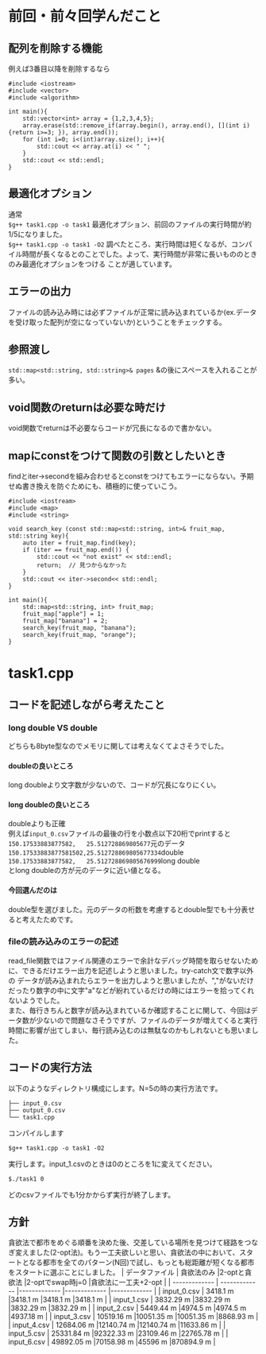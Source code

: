 # 前回・前々回学んだこと  
## 配列を削除する機能  
例えば3番目以降を削除するなら  
```
#include <iostream>
#include <vector>
#include <algorithm>

int main(){
	std::vector<int> array = {1,2,3,4,5};
	array.erase(std::remove_if(array.begin(), array.end(), [](int i) {return i>=3; }), array.end());
	for (int i=0; i<(int)array.size(); i++){
		std::cout << array.at(i) << " ";
	}
	std::cout << std::endl;
}
```
##  最適化オプション  
通常  
```$g++ task1.cpp -o task1```
最適化オプション、前回のファイルの実行時間が約1/5になりました。  
```$g++ task1.cpp -o task1 -O2```
調べたところ、実行時間は短くなるが、コンパイル時間が長くなるとのことでした。よって、実行時間が非常に長いもののときのみ最適化オプションをつける
ことが適しています。  
## エラーの出力  
ファイルの読み込み時には必ずファイルが正常に読み込まれているか(ex.データを受け取った配列が空になっていないか)ということをチェックする。  
## 参照渡し  
```std::map<std::string, std::string>& pages```
&の後にスペースを入れることが多い。  
## void関数のreturnは必要な時だけ  
void関数でreturnは不必要ならコードが冗長になるので書かない。
## mapにconstをつけて関数の引数としたいとき  
findとiter->secondを組み合わせるとconstをつけてもエラーにならない。予期せぬ書き換えを防ぐためにも、積極的に使っていこう。
```
#include <iostream>
#include <map>
#include <string>

void search_key (const std::map<std::string, int>& fruit_map, std::string key){
	auto iter = fruit_map.find(key);
	if (iter == fruit_map.end()) {
		std::cout << "not exist" << std::endl;
  		return;  // 見つからなかった
	}
	std::cout << iter->second<< std::endl;
}

int main(){
	std::map<std::string, int> fruit_map;
	fruit_map["apple"] = 1;
	fruit_map["banana"] = 2;
	search_key(fruit_map, "banana");
	search_key(fruit_map, "orange");
}
```
# task1.cpp  
## コードを記述しながら考えたこと  
### long double VS double  
どちらも8byte型なのでメモリに関しては考えなくてよさそうでした。  
#### doubleの良いところ  
long doubleより文字数が少ないので、コードが冗長になりにくい。  
#### long doubleの良いところ  
doubleよりも正確  
例えば`input_0.csv`ファイルの最後の行を小数点以下20桁でprintすると  
`150.17533883877582,   25.512728869805677`元のデータ  
`150.17533883877581502,25.512728869805677334`double  
`150.17533883877582,   25.512728869805676999`long double  
とlong doubleの方が元のデータに近い値となる。  
#### 今回選んだのは  
double型を選びました。元のデータの桁数を考慮するとdouble型でも十分表せると考えたためです。  
### fileの読み込みのエラーの記述  
read_file関数ではファイル関連のエラーで余計なデバッグ時間を取らせないために、できるだけエラー出力を記述しようと思いました。try-catch文で数字以外の
データが読み込まれたらエラーを出力しようと思いましたが、","がないだけだったり数字の中に文字"a"などが紛れているだけの時にはエラーを拾ってくれないようでした。    
また、毎行きちんと数字が読み込まれているか確認することに関して、今回はデータ数が少ないので問題なさそうですが、ファイルのデータが増えてくると実行時間に影響が出てしまい、毎行読み込むのは無駄なのかもしれないとも思いました。
## コードの実行方法  
以下のようなディレクトリ構成にします。N=5の時の実行方法です。
```
├── input_0.csv
├── output_0.csv
└── task1.cpp
```
コンパイルします  
```
$g++ task1.cpp -o task1 -O2
```
実行します。input_1.csvのときは0のところを1に変えてください。  
```
$./task1 0
```
どのcsvファイルでも1分かからず実行が終了します。  
## 方針  
貪欲法で都市をめぐる順番を決めた後、交差している場所を見つけて経路をつなぎ変えました(2-opt法)。もう一工夫欲しいと思い、貪欲法の中において、スタートとなる都市を全てのパターン(N回)で試し、もっとも総距離が短くなる都市をスタートに選ぶことにしました。
| データファイル | 貪欲法のみ |2-optと貪欲法 |2-optでswap時j=0 |貪欲法に一工夫+2-opt |
| ------------- | ------------- |------------- |------------- |------------- |
| input_0.csv  | 3418.1 m  |3418.1 m  |3418.1 m  |3418.1 m  |
| input_1.csv  | 3832.29 m  |3832.29 m  |3832.29 m  |3832.29 m  |
| input_2.csv  | 5449.44 m |4974.5 m |4974.5 m |4937.18 m |
| input_3.csv  | 10519.16 m  |10051.35 m |10051.35 m |8868.93 m |
| input_4.csv  | 12684.06 m  |12140.74 m |12140.74 m |11633.86 m |
| input_5.csv  | 25331.84 m  |92322.33 m |23109.46 m |22765.78 m |
| input_6.csv  | 49892.05 m  |70158.98 m |45596 m |870894.9 m |
